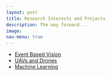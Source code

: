 ```yaml
---
layout: post
title: Research Interests and Projects
description: The way forward...
image:
nav-menu: true
---
```


<!-- Main -->
<div id="main" class="alt">

<!-- One -->
<section id="one">

<ul class="actions fit">
	<li><a href="#" class="button  fit" id='Education'    onclick="document.getElementById('ProjectContentsDiv').innerHTML=document.getElementById('EventBasedVisionMD').innerHTML;">Event Based Vision</a></li>
	<li><a href="#" class="button  fit" id='Drones' onclick="document.getElementById('ProjectContentsDiv').innerHTML=document.getElementById('DronesMD').innerHTML;">UAVs and Drones</a></li>
	<li><a href="#" class="button  fit" id='MachineLearning'       onclick="document.getElementById('ProjectContentsDiv').innerHTML=document.getElementById('MachineLearningMD').innerHTML;">Machine Learning</a></li>
</ul>


<div id='EventBasedVisionMD' style="display:none;">
		<p><span class="image left"><img src="assets/images/research_interests/event_based_vision/DVS_output.png" alt=""></span><span class="image right"><img src="assets/images/research_interests/event_based_vision/davis346redcolor.png" alt=""></span>Forget Computer Vision as you know it and get ready to  meet Event Cameras. Currently, a lot of new paradigms for visual sensing are being explored  and event cameras happen to be one of them. Numerous application have been gaining traction over the years. You can read more about the cutting edge <a href="https://github.com/uzh-rpg/event-based_vision_resources">here</a>. During my time at the Indian Insitute of Science as a project assistant, I'd worked on some interesting problems in Event based vision. Below is the work I have done during that period.</p>
		<header class="major">
		<h3>Phase of Events</h3>
		</header>
				<p><span class="image left"><img src="assets/images/research_interests/event_based_vision/wrapped_and_unwrapped_POE3D.png" alt=""></span>
				Fringe Pattern Profilometry has been a popular problem in traditional computer vision. Can it be solved using data from only an event sensor. This project aims to explore this question.</p>
		 		You can follow the project <a href="https://github.com/ashishrao7/POE3D" target="_blank">here</a>
		<header class="major">
		<h3>Neuromorphic Sampling</h3>
		</header>
				<p><span class="image right"><img src="assets/images/research_interests/event_based_vision/final_frame_delta_mod.png" alt=""></span> Data from a neuromorphic vision sensor is sparse and non uniformly sampled. Under what conditions would perfect reconstruction be possible. This project aims to simulate a few toy experiments to answer that question. A bare bones event simulator is also available here.</p>
				You can follow the project <a href="https://github.com/ashishrao7/Neuromorphic-Sampling" target="_blank">here</a><br><br>
		<header class="major">
		<h3>MC3D: Motion Contrast 3D</h3>
		</header>
			<p><span class="image left"><img src="assets/images/research_interests/event_based_vision/Hand_MC3D.png" alt=""></span> Line Scanning methods have been around since years to perform 3-D reconstructions of objects. Would doing this with an event camera make the process any better? This research was done by the computational photography group at the Northwestern University. The <a href="https://compphotolab.northwestern.edu/wordpress/wp-content/uploads/2015/04/dvs_031.pdf" target="_blank">paper</a> has been implemented in the repository for this project.</p>
			You can follow the project <a href="https://github.com/ashishrao7/motion_contrast_3D" target="_blank">here</a>
		<header class="major">
		<h3>EMVS: Event Based Multi View Stereo</h3>
		</header>
			<p><span class="image right"><img src="assets/images/research_interests/event_based_vision/Hand_MC3D.png" alt=""></span> Backprojection based methods have been around for 3-D reconstruction. Turns out event cameras work very well for this problem giving semi-dense 3-D reconstructions. An attempt to implement the EMVS paper was made here. The <a href="https://compphotolab.northwestern.edu/wordpress/wp-content/uploads/2015/04/dvs_031.pdf" target="_blank">paper</a> has been implemented in the repository for this project.</p>
			You can follow the project <a href="https://github.com/ashishrao7/motion_contrast_3D" target="_blank">here</a>	
</div>

<div id='DronesMD' style="display:none;">
    <b>ARTICLE 3</b> This is information about Awards
		Solar Plane
		robotic crab
		DBF
		Quadrotors
		Thrust Rig
</div>

<div id='MachineLearningMD' style="display:none;">
    <b>ARTICLE 4</b> Solar panel temperature prediction, spiking neuron, corner detection, stock pricing?
</div>




<!-- Display Div-->
<div id="ProjectContentsDiv"></div>
<script>document.getElementById('ProjectContentsDiv').innerHTML=document.getElementById('EventBasedVisionMD').innerHTML;</script>

</section>
</div>
